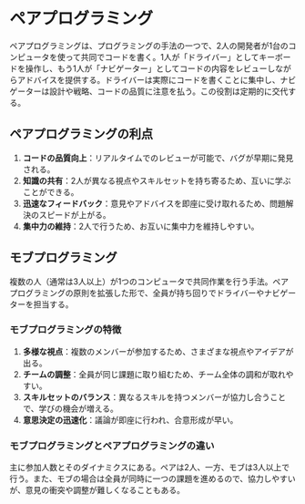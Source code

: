 # ペアプログラミング

ペアプログラミングは、プログラミングの手法の一つで、2人の開発者が1台のコンピュータを使って共同でコードを書く。1人が「ドライバー」としてキーボードを操作し、もう1人が「ナビゲーター」としてコードの内容をレビューしながらアドバイスを提供する。ドライバーは実際にコードを書くことに集中し、ナビゲーターは設計や戦略、コードの品質に注意を払う。この役割は定期的に交代する。

## ペアプログラミングの利点

1. **コードの品質向上**：リアルタイムでのレビューが可能で、バグが早期に発見される。
2. **知識の共有**：2人が異なる視点やスキルセットを持ち寄るため、互いに学ぶことができる。
3. **迅速なフィードバック**：意見やアドバイスを即座に受け取れるため、問題解決のスピードが上がる。
4. **集中力の維持**：2人で行うため、お互いに集中力を維持しやすい。

## モブプログラミング

複数の人（通常は3人以上）が1つのコンピュータで共同作業を行う手法。ペアプログラミングの原則を拡張した形で、全員が持ち回りでドライバーやナビゲーターを担当する。

### モブプログラミングの特徴

1. **多様な視点**：複数のメンバーが参加するため、さまざまな視点やアイデアが出る。
2. **チームの調整**：全員が同じ課題に取り組むため、チーム全体の調和が取れやすい。
3. **スキルセットのバランス**：異なるスキルを持つメンバーが協力し合うことで、学びの機会が増える。
4. **意思決定の迅速化**：議論が即座に行われ、合意形成が早い。

### モブプログラミングとペアプログラミングの違い

主に参加人数とそのダイナミクスにある。ペアは2人、一方、モブは3人以上で行う。また、モブの場合は全員が同時に一つの課題を進めるので、協力しやすいが、意見の衝突や調整が難しくなることもある。
